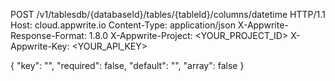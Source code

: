 POST /v1/tablesdb/{databaseId}/tables/{tableId}/columns/datetime HTTP/1.1
Host: cloud.appwrite.io
Content-Type: application/json
X-Appwrite-Response-Format: 1.8.0
X-Appwrite-Project: <YOUR_PROJECT_ID>
X-Appwrite-Key: <YOUR_API_KEY>

{
  "key": "",
  "required": false,
  "default": "",
  "array": false
}
